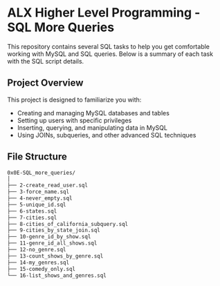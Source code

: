 # ALX Higher Level Programming - SQL More Queries

This repository contains several SQL tasks to help you get comfortable working with MySQL and SQL queries. Below is a summary of each task with the SQL script details. 

## Project Overview

This project is designed to familiarize you with:

- Creating and managing MySQL databases and tables
- Setting up users with specific privileges
- Inserting, querying, and manipulating data in MySQL
- Using JOINs, subqueries, and other advanced SQL techniques

## File Structure

```bash
0x0E-SQL_more_queries/
│
├── 2-create_read_user.sql
├── 3-force_name.sql
├── 4-never_empty.sql
├── 5-unique_id.sql
├── 6-states.sql
├── 7-cities.sql
├── 8-cities_of_california_subquery.sql
├── 9-cities_by_state_join.sql
├── 10-genre_id_by_show.sql
├── 11-genre_id_all_shows.sql
├── 12-no_genre.sql
├── 13-count_shows_by_genre.sql
├── 14-my_genres.sql
├── 15-comedy_only.sql
└── 16-list_shows_and_genres.sql

